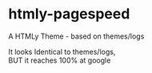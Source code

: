 htmly-pagespeed
===============

A HTMLy Theme - based on themes/logs

It looks Identical to themes/logs,<br/>
BUT it reaches 100% at google
